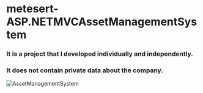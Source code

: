 # metesert-ASP.NETMVCAssetManagementSystem
### It is a project that I developed individually and independently. 
### It does not contain private data about the company.


![AssetManagementSystem](https://github.com/metesert/metesert-ASP.NETMVCAssetManagementSystem/assets/83639803/7e5db040-3eaf-46ee-9327-51da098ee4cb)

